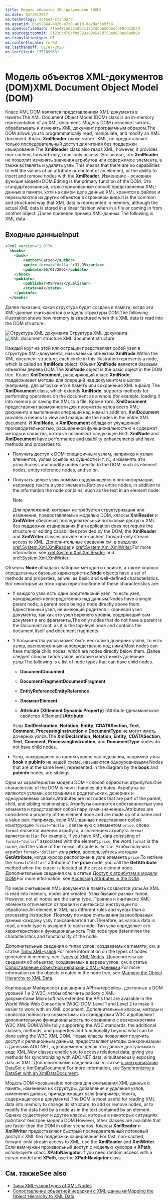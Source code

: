 ```yaml
---
title: Модель объектов XML-документов (DOM)
ms.date: 03/30/2017
ms.technology: dotnet-standard
ms.assetid: b5e52844-4820-47c0-a61d-de2da33e9f54
ms.openlocfilehash: 4faa481a6331863112b7dba65bdbccb69cd12b7d
ms.sourcegitcommit: 5f236cd78cf09593c8945a7d753e0850e96a0b80
ms.translationtype: HT
ms.contentlocale: ru-RU
ms.lasthandoff: 01/07/2020
ms.locfileid: "75709963"
---
```

# <a name="xml-document-object-model-dom"></a><span data-ttu-id="ef6e8-102">Модель объектов XML-документов (DOM)</span><span class="sxs-lookup"><span data-stu-id="ef6e8-102">XML Document Object Model (DOM)</span></span>

<span data-ttu-id="ef6e8-103">Класс XML DOM является представлением XML-документа в памяти.</span><span class="sxs-lookup"><span data-stu-id="ef6e8-103">The XML Document Object Model (DOM) class is an in-memory representation of an XML document.</span></span> <span data-ttu-id="ef6e8-104">Модель DOM позволяет читать, обрабатывать и изменять XML-документ программным образом.</span><span class="sxs-lookup"><span data-stu-id="ef6e8-104">The DOM allows you to programmatically read, manipulate, and modify an XML document.</span></span> <span data-ttu-id="ef6e8-105">Класс **XmlReader** также читает XML, но предоставляет только последовательный доступ для чтения без поддержки кэширования.</span><span class="sxs-lookup"><span data-stu-id="ef6e8-105">The **XmlReader** class also reads XML; however, it provides non-cached, forward-only, read-only access.</span></span> <span data-ttu-id="ef6e8-106">Это значит, что **XmlReader** не позволит изменять значения атрибутов или содержимое элемента, а также вставлять и удалять узлы.</span><span class="sxs-lookup"><span data-stu-id="ef6e8-106">This means that there are no capabilities to edit the values of an attribute or content of an element, or the ability to insert and remove nodes with the **XmlReader**.</span></span> <span data-ttu-id="ef6e8-107">Изменение - основная функция модели DOM.</span><span class="sxs-lookup"><span data-stu-id="ef6e8-107">Editing is the primary function of the DOM.</span></span> <span data-ttu-id="ef6e8-108">Это стандартизованный, структурированный способ представления XML-данных в памяти, хотя на самом деле данные XML хранятся в файлах и пересылаются из других объектов в строковом виде.</span><span class="sxs-lookup"><span data-stu-id="ef6e8-108">It is the common and structured way that XML data is represented in memory, although the actual XML data is stored in a linear fashion when in a file or coming in from another object.</span></span> <span data-ttu-id="ef6e8-109">Далее приведен пример XML-данных.</span><span class="sxs-lookup"><span data-stu-id="ef6e8-109">The following is XML data.</span></span>

## <a name="input"></a><span data-ttu-id="ef6e8-110">Входные данные</span><span class="sxs-lookup"><span data-stu-id="ef6e8-110">Input</span></span>

```xml
<?xml version="1.0"?>
  <books>
    <book>
        <author>Carson</author>
        <price format="dollar">31.95</price>
        <pubdate>05/01/2001</pubdate>
    </book>
    <pubinfo>
        <publisher>MSPress</publisher>
        <state>WA</state>
    </pubinfo>
  </books>
```

<span data-ttu-id="ef6e8-111">Далее показано, какая структура будет создана в памяти, когда эти XML-данные считываются в модель структуры DOM.</span><span class="sxs-lookup"><span data-stu-id="ef6e8-111">The following illustration shows how memory is structured when this XML data is read into the DOM structure.</span></span>

<span data-ttu-id="ef6e8-112">![Структура XML-документа](../../../../docs/standard/data/xml/media/xml-to-domtree.gif "XML_To_DOMTree") Структура XML-документа</span><span class="sxs-lookup"><span data-stu-id="ef6e8-112">![XML document structure](../../../../docs/standard/data/xml/media/xml-to-domtree.gif "XML_To_DOMTree") XML document structure</span></span>

<span data-ttu-id="ef6e8-113">Каждый круг на этой иллюстрации представляет собой узел в структуре XML-документа, называемый объектом **XmlNode**.</span><span class="sxs-lookup"><span data-stu-id="ef6e8-113">Within the XML document structure, each circle in this illustration represents a node, which is called an **XmlNode** object.</span></span> <span data-ttu-id="ef6e8-114">Объект **XmlNode** является базовым объектом дерева DOM.</span><span class="sxs-lookup"><span data-stu-id="ef6e8-114">The **XmlNode** object is the basic object in the DOM tree.</span></span> <span data-ttu-id="ef6e8-115">Класс **XmlDocument**, расширяющий класс **XmlNode**, поддерживает методы для операций над документом в целом (например, для загрузки его в память или сохранения XML в файл).</span><span class="sxs-lookup"><span data-stu-id="ef6e8-115">The **XmlDocument** class, which extends **XmlNode**, supports methods for performing operations on the document as a whole (for example, loading it into memory or saving the XML to a file.</span></span> <span data-ttu-id="ef6e8-116">Кроме того, **XmlDocument** предоставляет возможности для просмотра узлов всего XML-документа и выполнения операций над ними.</span><span class="sxs-lookup"><span data-stu-id="ef6e8-116">In addition, **XmlDocument** provides a means to view and manipulate the nodes in the entire XML document.</span></span> <span data-ttu-id="ef6e8-117">И **XmlNode**, и **XmlDocument** обладают улучшенной производительностью, расширенной функциональностью и содержат методы и свойства, которые позволяют следующее.</span><span class="sxs-lookup"><span data-stu-id="ef6e8-117">Both **XmlNode** and **XmlDocument** have performance and usability enhancements and have methods and properties to:</span></span>

- <span data-ttu-id="ef6e8-118">Получать доступ к DOM-специфичным узлам, например к узлам элементов, узлам ссылок на сущности и т. п., и изменять эти узлы.</span><span class="sxs-lookup"><span data-stu-id="ef6e8-118">Access and modify nodes specific to the DOM, such as element nodes, entity reference nodes, and so on.</span></span>

- <span data-ttu-id="ef6e8-119">Получать целые узлы помимо содержащейся в них информации, например текста в узле элемента.</span><span class="sxs-lookup"><span data-stu-id="ef6e8-119">Retrieve entire nodes, in addition to the information the node contains, such as the text in an element node.</span></span>

  > [!NOTE]
  > <span data-ttu-id="ef6e8-120">Для приложений, которым не требуется структуризация или изменение, предоставляемые моделью DOM, классы **XmlReader** и **XmlWriter** обеспечат последовательный потоковый доступ к XML без поддержки кэширования.</span><span class="sxs-lookup"><span data-stu-id="ef6e8-120">If an application does not require the structure or editing capabilities provided by the DOM, the **XmlReader** and **XmlWriter** classes provide non-cached, forward-only stream access to XML.</span></span> <span data-ttu-id="ef6e8-121">Дополнительные сведения см. в разделах <xref:System.Xml.XmlReader> и <xref:System.Xml.XmlWriter>.</span><span class="sxs-lookup"><span data-stu-id="ef6e8-121">For more information, see <xref:System.Xml.XmlReader> and <xref:System.Xml.XmlWriter>.</span></span>

<span data-ttu-id="ef6e8-122">Объекты **Node** обладают набором методов и свойств, а также хорошо определенных базовых характеристик.</span><span class="sxs-lookup"><span data-stu-id="ef6e8-122">**Node** objects have a set of methods and properties, as well as basic and well-defined characteristics.</span></span> <span data-ttu-id="ef6e8-123">Вот некоторые из этих характеристик:</span><span class="sxs-lookup"><span data-stu-id="ef6e8-123">Some of these characteristics are:</span></span>

- <span data-ttu-id="ef6e8-124">У каждого узла есть один родительский узел, то есть узел, находящийся непосредственно над данным.</span><span class="sxs-lookup"><span data-stu-id="ef6e8-124">Nodes have a single parent node, a parent node being a node directly above them.</span></span> <span data-ttu-id="ef6e8-125">Единственный узел, не имеющий родителя - корневой узел документа, так как это узел верхнего уровня, содержащий сам документ и его фрагменты.</span><span class="sxs-lookup"><span data-stu-id="ef6e8-125">The only nodes that do not have a parent is the Document root, as it is the top-level node and contains the document itself and document fragments.</span></span>

- <span data-ttu-id="ef6e8-126">У большинства узлов может быть несколько дочерних узлов, то есть узлов, расположенных непосредственно под ними.</span><span class="sxs-lookup"><span data-stu-id="ef6e8-126">Most nodes can have multiple child nodes, which are nodes directly below them.</span></span> <span data-ttu-id="ef6e8-127">Далее следует список типов узлов, которые могут иметь дочерние узлы:</span><span class="sxs-lookup"><span data-stu-id="ef6e8-127">The following is a list of node types that can have child nodes.</span></span>

  - <span data-ttu-id="ef6e8-128">**Document**</span><span class="sxs-lookup"><span data-stu-id="ef6e8-128">**Document**</span></span>

  - <span data-ttu-id="ef6e8-129">**DocumentFragment**</span><span class="sxs-lookup"><span data-stu-id="ef6e8-129">**DocumentFragment**</span></span>

  - <span data-ttu-id="ef6e8-130">**EntityReference**</span><span class="sxs-lookup"><span data-stu-id="ef6e8-130">**EntityReference**</span></span>

  - <span data-ttu-id="ef6e8-131">**Элемент**</span><span class="sxs-lookup"><span data-stu-id="ef6e8-131">**Element**</span></span>

  - <span data-ttu-id="ef6e8-132">**Attribute (XElement Dynamic Property)** (Attribute (динамическое свойство XElement))</span><span class="sxs-lookup"><span data-stu-id="ef6e8-132">**Attribute**</span></span>

  <span data-ttu-id="ef6e8-133">Узлы **XmlDeclaration**, **Notation**, **Entity**, **CDATASection**, **Text**, **Comment**, **ProcessingInstruction** и **DocumentType** не могут иметь дочерних узлов.</span><span class="sxs-lookup"><span data-stu-id="ef6e8-133">The **XmlDeclaration**, **Notation**, **Entity**, **CDATASection**, **Text**, **Comment**, **ProcessingInstruction**, and **DocumentType** nodes do not have child nodes.</span></span>

- <span data-ttu-id="ef6e8-134">Узлы, находящиеся на одном уровне наследования, например узлы **book** и **pubinfo** на нашей схеме, называются одноуровневыми.</span><span class="sxs-lookup"><span data-stu-id="ef6e8-134">Nodes that are at the same level, represented in the diagram by the **book** and **pubinfo** nodes, are siblings.</span></span>

<span data-ttu-id="ef6e8-135">Одна из характеристик модели DOM - способ обработки атрибутов.</span><span class="sxs-lookup"><span data-stu-id="ef6e8-135">One characteristic of the DOM is how it handles attributes.</span></span> <span data-ttu-id="ef6e8-136">Атрибуты не являются узлами, состоящими в родительских, дочерних и одноуровневых связях.</span><span class="sxs-lookup"><span data-stu-id="ef6e8-136">Attributes are not nodes that are part of the parent, child, and sibling relationships.</span></span> <span data-ttu-id="ef6e8-137">Атрибуты считаются собственностью узла элемента и представляют собой пару «имя-значение».</span><span class="sxs-lookup"><span data-stu-id="ef6e8-137">Attributes are considered a property of the element node and are made up of a name and a value pair.</span></span> <span data-ttu-id="ef6e8-138">Например, если XML-данные представляют собой конструкцию `format="dollar`, связанную с элементом `price`, слово `format` является именем атрибута, а значением атрибута `format` является `dollar`.</span><span class="sxs-lookup"><span data-stu-id="ef6e8-138">For example, if you have XML data consisting of `format="dollar`" associated with the element `price`, the word `format` is the name, and the value of the `format` attribute is `dollar`.</span></span> <span data-ttu-id="ef6e8-139">Чтобы получить атрибут `format="dollar"` узла **price**, воспользуйтесь методом **GetAttribute**, когда курсор расположен в узле элемента `price`.</span><span class="sxs-lookup"><span data-stu-id="ef6e8-139">To retrieve the `format="dollar"` attribute of the **price** node, you call the **GetAttribute** method when the cursor is located at the `price` element node.</span></span> <span data-ttu-id="ef6e8-140">Дополнительные сведения см. в статье [Доступ к атрибутам в модели DOM](../../../../docs/standard/data/xml/accessing-attributes-in-the-dom.md).</span><span class="sxs-lookup"><span data-stu-id="ef6e8-140">For more information, see [Accessing Attributes in the DOM](../../../../docs/standard/data/xml/accessing-attributes-in-the-dom.md).</span></span>

<span data-ttu-id="ef6e8-141">По мере считывания XML-документа в память создаются узлы.</span><span class="sxs-lookup"><span data-stu-id="ef6e8-141">As XML is read into memory, nodes are created.</span></span> <span data-ttu-id="ef6e8-142">Узлы бывают разных типов. </span><span class="sxs-lookup"><span data-stu-id="ef6e8-142">However, not all nodes are the same type.</span></span> <span data-ttu-id="ef6e8-143">Правила и синтаксис XML-элемента отличаются от правил и синтаксиса инструкции по обработке.</span><span class="sxs-lookup"><span data-stu-id="ef6e8-143">An element in XML has different rules and syntax than a processing instruction.</span></span> <span data-ttu-id="ef6e8-144">Поэтому по мере считывания разнообразных данных каждому узлу присваивается тип.</span><span class="sxs-lookup"><span data-stu-id="ef6e8-144">Therefore, as various data is read, a node type is assigned to each node.</span></span> <span data-ttu-id="ef6e8-145">Тип узла определяет его характеристики и функциональность.</span><span class="sxs-lookup"><span data-stu-id="ef6e8-145">This node type determines the characteristics and functionality of the node.</span></span>

<span data-ttu-id="ef6e8-146">Дополнительные сведения о типах узлов, создаваемых в памяти, см. в статье [Типы XML-узлов](../../../../docs/standard/data/xml/types-of-xml-nodes.md).</span><span class="sxs-lookup"><span data-stu-id="ef6e8-146">For more information on the types of nodes generated in memory, see [Types of XML Nodes](../../../../docs/standard/data/xml/types-of-xml-nodes.md).</span></span> <span data-ttu-id="ef6e8-147">Дополнительные сведения об объектах, создаваемых в дереве узлов, см. в статье [Сопоставление объектной иерархии с XML-данными](../../../../docs/standard/data/xml/mapping-the-object-hierarchy-to-xml-data.md).</span><span class="sxs-lookup"><span data-stu-id="ef6e8-147">For more information on the objects created in the node tree, see [Mapping the Object Hierarchy to XML Data](../../../../docs/standard/data/xml/mapping-the-object-hierarchy-to-xml-data.md).</span></span>

<span data-ttu-id="ef6e8-148">Корпорация Майкрософт расширила API-интерфейсы, доступные в DOM уровней 1 и 2 W3C, чтобы облегчить работу с XML-документами.</span><span class="sxs-lookup"><span data-stu-id="ef6e8-148">Microsoft has extended the APIs that are available in the World Wide Web Consortium (W3C) DOM Level 1 and Level 2 to make it easier to work with an XML document.</span></span> <span data-ttu-id="ef6e8-149">Дополнительные классы, методы и свойства полностью совместимы со стандартами W3C и добавляют дополнительную функциональность по сравнению с возможностями W3C XML DOM.</span><span class="sxs-lookup"><span data-stu-id="ef6e8-149">While fully supporting the W3C standards, the additional classes, methods, and properties add functionality beyond what can be done using the W3C XML DOM.</span></span> <span data-ttu-id="ef6e8-150">Новые классы позволяют получить доступ к реляционным данным, предоставляют методы синхронизации с данными ADO.NET, одновременно делая эти данные доступными в виде XML.</span><span class="sxs-lookup"><span data-stu-id="ef6e8-150">New classes enable you to access relational data, giving you methods for synchronizing with ADO.NET data, simultaneously exposing data as XML.</span></span> <span data-ttu-id="ef6e8-151">Дополнительные сведения см. в статье [о синхронизации DataSet с XmlDataDocument](../../../../docs/framework/data/adonet/dataset-datatable-dataview/dataset-and-xmldatadocument-synchronization.md).</span><span class="sxs-lookup"><span data-stu-id="ef6e8-151">For more information, see [Synchronizing a DataSet with an XmlDataDocument](../../../../docs/framework/data/adonet/dataset-datatable-dataview/dataset-and-xmldatadocument-synchronization.md).</span></span>

<span data-ttu-id="ef6e8-152">Модель DOM чрезвычайно полезна для считывания XML-данных в память, изменения их структуры, добавления и удаления узлов, изменения данных, принадлежащих узлу (например, текста, содержащегося в документе).</span><span class="sxs-lookup"><span data-stu-id="ef6e8-152">The DOM is most useful for reading XML data into memory to change its structure, to add or remove nodes, or to modify the data held by a node as in the text contained by an element.</span></span> <span data-ttu-id="ef6e8-153">Однако существуют и другие классы, которые в некоторых ситуациях работают быстрее модели DOM.</span><span class="sxs-lookup"><span data-stu-id="ef6e8-153">However, other classes are available that are faster than the DOM in other scenarios.</span></span> <span data-ttu-id="ef6e8-154">Классы **XmlReader** и **XmlWriter** предоставляют быстрый последовательный потоковый доступ к XML без поддержки кэширования.</span><span class="sxs-lookup"><span data-stu-id="ef6e8-154">For fast, non-cached, forward-only stream access to XML, use the **XmlReader** and **XmlWriter**.</span></span> <span data-ttu-id="ef6e8-155">Если вам нужен произвольный доступ с моделью курсора и **XPath**, используйте класс **XPathNavigator**.</span><span class="sxs-lookup"><span data-stu-id="ef6e8-155">If you need random access with a cursor model and **XPath**, use the **XPathNavigator** class.</span></span>

## <a name="see-also"></a><span data-ttu-id="ef6e8-156">См. также</span><span class="sxs-lookup"><span data-stu-id="ef6e8-156">See also</span></span>

- [<span data-ttu-id="ef6e8-157">Типы XML-узлов</span><span class="sxs-lookup"><span data-stu-id="ef6e8-157">Types of XML Nodes</span></span>](../../../../docs/standard/data/xml/types-of-xml-nodes.md)
- [<span data-ttu-id="ef6e8-158">Сопоставление объектной иерархии с XML-данными</span><span class="sxs-lookup"><span data-stu-id="ef6e8-158">Mapping the Object Hierarchy to XML Data</span></span>](../../../../docs/standard/data/xml/mapping-the-object-hierarchy-to-xml-data.md)
